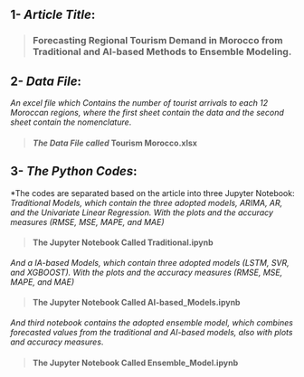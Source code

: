 ## 1- *Article Title*:
> ###                         **Forecasting Regional Tourism Demand in Morocco from Traditional and AI-based Methods to Ensemble Modeling**.

## 2- *Data File*: 

*An excel file which Contains the number of tourist arrivals to each 12 Moroccan regions, where the first sheet contain the data and the second sheet contain the nomenclature*. 
> #### *The Data File called* **Tourism Morocco.xlsx**

## 3- *The Python Codes*: 
*The codes are separated based on the article into three Jupyter Notebook:
*Traditional Models, which contain the three adopted models, ARIMA, AR, and the Univariate Linear Regression. With the plots and the accuracy measures (RMSE, MSE, MAPE, and MAE)*
> #### The Jupyter Notebook Called **Traditional.ipynb**

*And a IA-based Models, which contain three adopted models (LSTM, SVR, and XGBOOST). With the plots and the accuracy measures (RMSE, MSE, MAPE, and MAE)*
> #### The Jupyter Notebook Called **AI-based_Models.ipynb**

*And third notebook contains the adopted ensemble model, which combines forecasted values from the traditional and AI-based models, also with plots and accuracy measures*. 
> #### The Jupyter Notebook Called **Ensemble_Model.ipynb**
